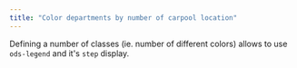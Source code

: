 ```yaml
---
title: "Color departments by number of carpool location"
---
```


Defining a number of classes (ie. number of different colors) allows to use `ods-legend` and it's `step` display.
